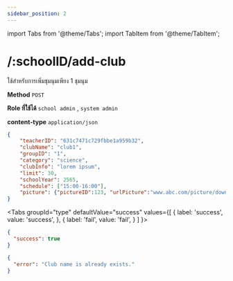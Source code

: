 ```yaml
---
sidebar_position: 2
---
```

import Tabs from '@theme/Tabs';
import TabItem from '@theme/TabItem';

# /:schoolID/add-club

ใช้สำหรับการเพิ่มชุมนุมเพียง 1 ชุมนุม 

**Method** `POST`

**Role ที่ใช้ได้** `school admin` , `system admin`

**content-type** `application/json`

```json title="Request"
{
    "teacherID": "631c7471c729fbbe1a959b32",
    "clubName": "club1",
    "groupID": "1",
    "category": "science",
    "clubInfo": "lorem ipsum",
    "limit": 30,
    "schoolYear": 2565,
    "schedule": ["15:00-16:00"],
    "picture": {"pictureID":123, "urlPicture":"www.abc.com/picture/download"}
}
```


<Tabs
  groupId="type"
  defaultValue="success"
  values={[
    { label: 'success', value: 'success', },
    { label: 'fail', value: 'fail', }
  ]
}>

<TabItem value="success">

```json title="Response"
{
  "success": true
}
```
</TabItem>

<TabItem value="fail">

```json title="Response"
{
  "error": "Club name is already exists."
}
```
</TabItem>

</Tabs>

